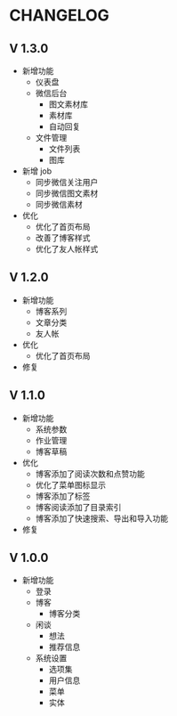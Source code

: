 # CHANGELOG

## V 1.3.0

- 新增功能
  - 仪表盘
  - 微信后台
    - 图文素材库
    - 素材库
    - 自动回复
  - 文件管理
    - 文件列表
    - 图库
- 新增 job
  - 同步微信关注用户
  - 同步微信图文素材
  - 同步微信素材
- 优化
  - 优化了首页布局
  - 改善了博客样式
  - 优化了友人帐样式

## V 1.2.0

- 新增功能
  - 博客系列
  - 文章分类
  - 友人帐
- 优化
  - 优化了首页布局
- 修复

## V 1.1.0

- 新增功能
  - 系统参数
  - 作业管理
  - 博客草稿
- 优化
  - 博客添加了阅读次数和点赞功能
  - 优化了菜单图标显示
  - 博客添加了标签
  - 博客阅读添加了目录索引
  - 博客添加了快速搜索、导出和导入功能
- 修复

## V 1.0.0

- 新增功能
  - 登录
  - 博客
    - 博客分类
  - 闲谈
    - 想法
    - 推荐信息
  - 系统设置
    - 选项集
    - 用户信息
    - 菜单
    - 实体
